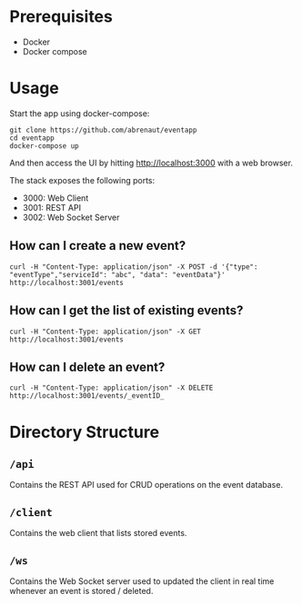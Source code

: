 # Prerequisites

* Docker
* Docker compose

# Usage

Start the app using docker-compose:

    git clone https://github.com/abrenaut/eventapp
    cd eventapp
    docker-compose up

And then access the UI by hitting [http://localhost:3000](http://localhost:3000) with a web browser.

The stack exposes the following ports:

* 3000: Web Client
* 3001: REST API
* 3002: Web Socket Server

## How can I create a new event?

    curl -H "Content-Type: application/json" -X POST -d '{"type": "eventType","serviceId": "abc", "data": "eventData"}' http://localhost:3001/events

## How can I get the list of existing events?

    curl -H "Content-Type: application/json" -X GET http://localhost:3001/events

## How can I delete an event?

    curl -H "Content-Type: application/json" -X DELETE http://localhost:3001/events/_eventID_

# Directory Structure

## `/api`

Contains the REST API used for CRUD operations on the event database.

## `/client`

Contains the web client that lists stored events.

## `/ws`

Contains the Web Socket server used to updated the client in real time whenever an event is stored / deleted.